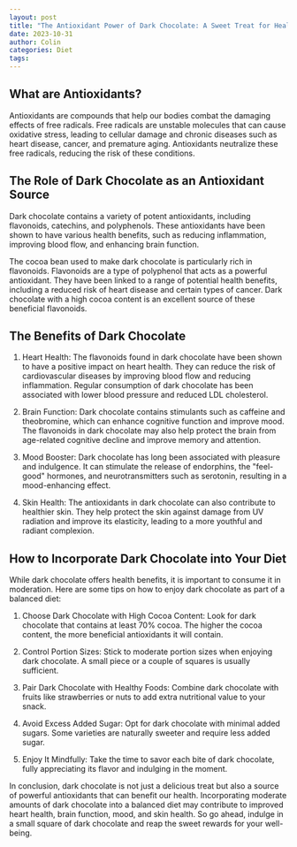 ```yaml
---
layout: post
title: "The Antioxidant Power of Dark Chocolate: A Sweet Treat for Health"
date: 2023-10-31
author: Colin
categories: Diet
tags: 
---
```


## What are Antioxidants?

Antioxidants are compounds that help our bodies combat the damaging effects of free radicals. Free radicals are unstable molecules that can cause oxidative stress, leading to cellular damage and chronic diseases such as heart disease, cancer, and premature aging. Antioxidants neutralize these free radicals, reducing the risk of these conditions.

## The Role of Dark Chocolate as an Antioxidant Source

Dark chocolate contains a variety of potent antioxidants, including flavonoids, catechins, and polyphenols. These antioxidants have been shown to have various health benefits, such as reducing inflammation, improving blood flow, and enhancing brain function.

The cocoa bean used to make dark chocolate is particularly rich in flavonoids. Flavonoids are a type of polyphenol that acts as a powerful antioxidant. They have been linked to a range of potential health benefits, including a reduced risk of heart disease and certain types of cancer. Dark chocolate with a high cocoa content is an excellent source of these beneficial flavonoids.

## The Benefits of Dark Chocolate

1. Heart Health: The flavonoids found in dark chocolate have been shown to have a positive impact on heart health. They can reduce the risk of cardiovascular diseases by improving blood flow and reducing inflammation. Regular consumption of dark chocolate has been associated with lower blood pressure and reduced LDL cholesterol.

2. Brain Function: Dark chocolate contains stimulants such as caffeine and theobromine, which can enhance cognitive function and improve mood. The flavonoids in dark chocolate may also help protect the brain from age-related cognitive decline and improve memory and attention.

3. Mood Booster: Dark chocolate has long been associated with pleasure and indulgence. It can stimulate the release of endorphins, the "feel-good" hormones, and neurotransmitters such as serotonin, resulting in a mood-enhancing effect.

4. Skin Health: The antioxidants in dark chocolate can also contribute to healthier skin. They help protect the skin against damage from UV radiation and improve its elasticity, leading to a more youthful and radiant complexion.

## How to Incorporate Dark Chocolate into Your Diet

While dark chocolate offers health benefits, it is important to consume it in moderation. Here are some tips on how to enjoy dark chocolate as part of a balanced diet:

1. Choose Dark Chocolate with High Cocoa Content: Look for dark chocolate that contains at least 70% cocoa. The higher the cocoa content, the more beneficial antioxidants it will contain.

2. Control Portion Sizes: Stick to moderate portion sizes when enjoying dark chocolate. A small piece or a couple of squares is usually sufficient.

3. Pair Dark Chocolate with Healthy Foods: Combine dark chocolate with fruits like strawberries or nuts to add extra nutritional value to your snack.

4. Avoid Excess Added Sugar: Opt for dark chocolate with minimal added sugars. Some varieties are naturally sweeter and require less added sugar.

5. Enjoy It Mindfully: Take the time to savor each bite of dark chocolate, fully appreciating its flavor and indulging in the moment.

In conclusion, dark chocolate is not just a delicious treat but also a source of powerful antioxidants that can benefit our health. Incorporating moderate amounts of dark chocolate into a balanced diet may contribute to improved heart health, brain function, mood, and skin health. So go ahead, indulge in a small square of dark chocolate and reap the sweet rewards for your well-being.